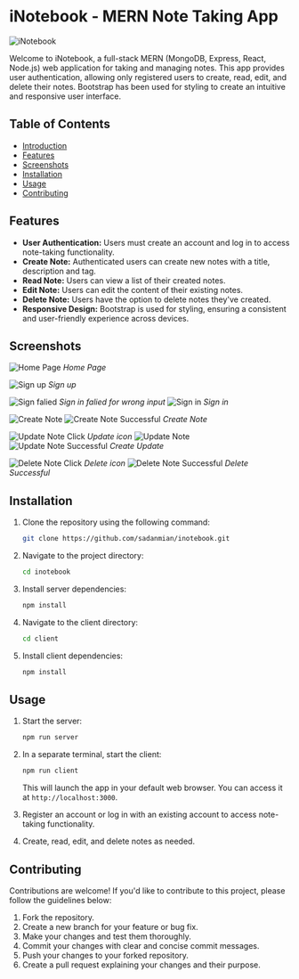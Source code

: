 # iNotebook - MERN Note Taking App

![iNotebook](./public/assets/home.png)

Welcome to iNotebook, a full-stack MERN (MongoDB, Express, React, Node.js) web application for taking and managing notes. This app provides user authentication, allowing only registered users to create, read, edit, and delete their notes. Bootstrap has been used for styling to create an intuitive and responsive user interface.

## Table of Contents

- [Introduction](#inotebook---mern-note-taking-app)
- [Features](#features)
- [Screenshots](#screenshots)
- [Installation](#installation)
- [Usage](#usage)
- [Contributing](#contributing)

## Features

- **User Authentication:** Users must create an account and log in to access note-taking functionality.
- **Create Note:** Authenticated users can create new notes with a title, description and tag.
- **Read Note:** Users can view a list of their created notes.
- **Edit Note:** Users can edit the content of their existing notes.
- **Delete Note:** Users have the option to delete notes they've created.
- **Responsive Design:** Bootstrap is used for styling, ensuring a consistent and user-friendly experience across devices.

## Screenshots

![Home Page](./public/assets/home.png)
_Home Page_

![Sign up](./public/assets/singup.png)
_Sign up_

![Sign falied](./public/assets/signinFailed.png)
_Sign in falied for wrong input_
![Sign in](./public/assets/signin1.png)
_Sign in_

![Create Note](./public/assets/create1.png)
![Create Note Successful](./public/assets/create2.png)
_Create Note_

![Update Note Click](./public/assets/update0.png)
_Update icon_
![Update Note](./public/assets/update1.png)
![Update Note Successful](./public/assets/update2.png)
_Create Update_

![Delete Note Click](./public/assets/delete1.png)
_Delete icon_
![Delete Note Successful](./public/assets/delete2.png)
_Delete Successful_

## Installation

1. Clone the repository using the following command:

   ```bash
   git clone https://github.com/sadanmian/inotebook.git
   ```

2. Navigate to the project directory:

   ```bash
   cd inotebook
   ```

3. Install server dependencies:

   ```bash
   npm install
   ```

4. Navigate to the client directory:

   ```bash
   cd client
   ```

5. Install client dependencies:

   ```bash
   npm install
   ```

## Usage

1. Start the server:

   ```bash
   npm run server
   ```

2. In a separate terminal, start the client:

   ```bash
   npm run client
   ```

   This will launch the app in your default web browser. You can access it at `http://localhost:3000`.

3. Register an account or log in with an existing account to access note-taking functionality.

4. Create, read, edit, and delete notes as needed.

## Contributing

Contributions are welcome! If you'd like to contribute to this project, please follow the guidelines below:

1. Fork the repository.
2. Create a new branch for your feature or bug fix.
3. Make your changes and test them thoroughly.
4. Commit your changes with clear and concise commit messages.
5. Push your changes to your forked repository.
6. Create a pull request explaining your changes and their purpose.
